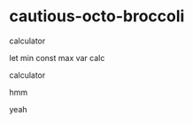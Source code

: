 # cautious-octo-broccoli
calculator 


let min
const max
var calc

calculator

hmm

yeah

<!-- This will be a calculator not yet finish and its ongoing. 


Ongoing calculator program

octo octo
